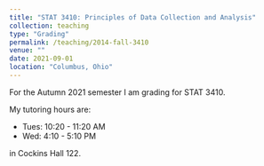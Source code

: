 ```yaml
---
title: "STAT 3410: Principles of Data Collection and Analysis"
collection: teaching
type: "Grading"
permalink: /teaching/2014-fall-3410
venue: ""
date: 2021-09-01
location: "Columbus, Ohio"
---
```


For the Autumn 2021 semester I am grading for STAT 3410.

My tutoring hours are:

* Tues: 10:20 - 11:20 AM
* Wed: 4:10 - 5:10 PM

in Cockins Hall 122.

